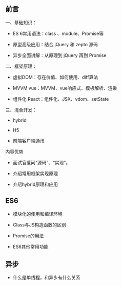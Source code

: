 

## 前言


一、基础知识：

- ES 6常用语法：class 、module、Promise等

- 原型高级应用：结合 jQuery 和 zepto 源码

- 异步全面讲解：从原理到 jQuery 再到 Promise

二、框架原理：

- 虚拟DOM：存在价值、如何使用、diff算法

- MVVM  vue：MVVM、vue响应式、模板解析、渲染

- 组件化 React：组件化、JSX、vdom、setState

三、混合开发：

- hybrid

- H5

- 前端客户端通讯


内容优势

- 面试官爱问“源码”、“实现”。

- 介绍常用框架实现原理

- 介绍hybrid原理和应用


## ES6


- 模块化的使用和编译环境

- Class与JS构造函数的区别

- Promise的用法

- ES6其他常用功能

## 异步


- 什么是单线程，和异步有什么关系





